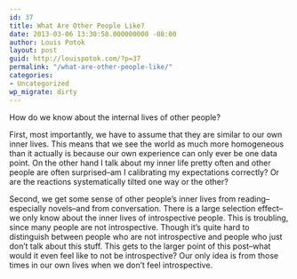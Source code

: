 ```yaml
---
id: 37
title: What Are Other People Like?
date: 2013-03-06 13:30:58.000000000 -08:00
author: Louis Potok
layout: post
guid: http://louispotok.com/?p=37
permalink: "/what-are-other-people-like/"
categories:
- Uncategorized
wp_migrate: dirty
---
```

How do we know about the internal lives of other people?

First, most importantly, we have to assume that they are similar to our own inner lives. This means that we see the world as much more homogeneous than it actually is because our own experience can only ever be one data point. On the other hand I talk about my inner life pretty often and other people are often surprised&#8211;am I calibrating my expectations correctly? Or are the reactions systematically tilted one way or the other?

Second, we get some sense of other people&#8217;s inner lives from reading&#8211;especially novels&#8211;and from conversation. There is a large selection effect&#8211;we only know about the inner lives of introspective people. This is troubling, since many people are not introspective. Though it&#8217;s quite hard to distinguish between people who are not introspective and people who just don&#8217;t talk about this stuff. This gets to the larger point of this post&#8211;what would it even feel like to not be introspective? Our only idea is from those times in our own lives when we don&#8217;t feel introspective.